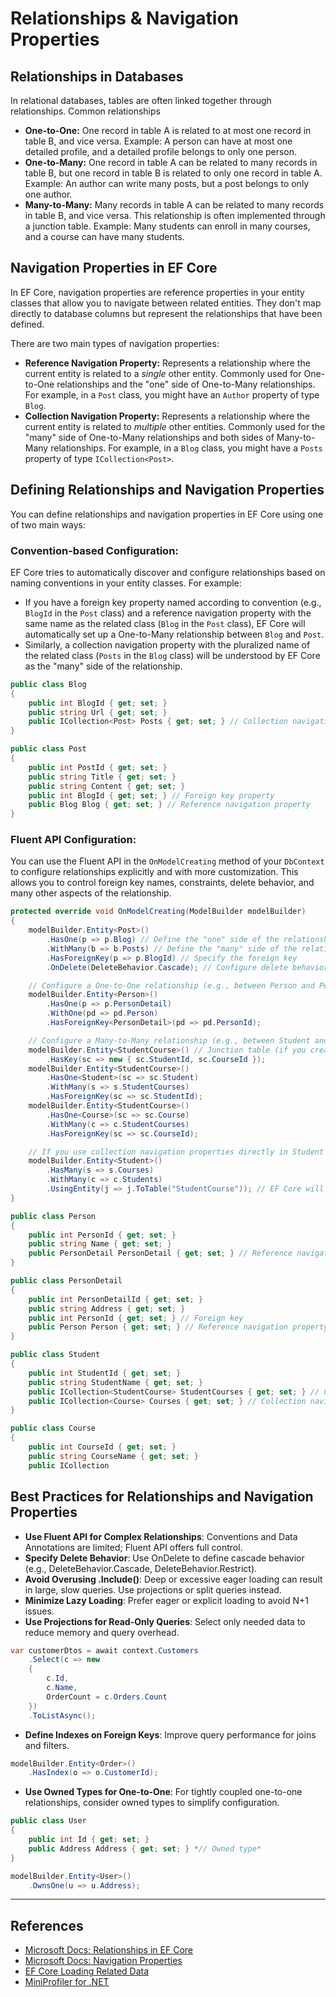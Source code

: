 # Relationships & Navigation Properties

## **Relationships in Databases**

In relational databases, tables are often linked together through relationships. Common relationships

- **One-to-One:** One record in table A is related to at most one record in table B, and vice versa. Example: A person can have at most one detailed profile, and a detailed profile belongs to only one person.
- **One-to-Many:** One record in table A can be related to many records in table B, but one record in table B is related to only one record in table A. Example: An author can write many posts, but a post belongs to only one author.
- **Many-to-Many:** Many records in table A can be related to many records in table B, and vice versa. This relationship is often implemented through a junction table. Example: Many students can enroll in many courses, and a course can have many students.

## **Navigation Properties in EF Core**

In EF Core, navigation properties are reference properties in your entity classes that allow you to navigate between related entities. They don't map directly to database columns but represent the relationships that have been defined.

There are two main types of navigation properties:

- **Reference Navigation Property:** Represents a relationship where the current entity is related to a *single* other entity. Commonly used for One-to-One relationships and the "one" side of One-to-Many relationships. For example, in a `Post` class, you might have an `Author` property of type `Blog`.
- **Collection Navigation Property:** Represents a relationship where the current entity is related to *multiple* other entities. Commonly used for the "many" side of One-to-Many relationships and both sides of Many-to-Many relationships. For example, in a `Blog` class, you might have a `Posts` property of type `ICollection<Post>`.

## **Defining Relationships and Navigation Properties**

You can define relationships and navigation properties in EF Core using one of two main ways:

### **Convention-based Configuration:**

EF Core tries to automatically discover and configure relationships based on naming conventions in your entity classes. For example:

- If you have a foreign key property named according to convention (e.g., `BlogId` in the `Post` class) and a reference navigation property with the same name as the related class (`Blog` in the `Post` class), EF Core will automatically set up a One-to-Many relationship between `Blog` and `Post`.
- Similarly, a collection navigation property with the pluralized name of the related class (`Posts` in the `Blog` class) will be understood by EF Core as the "many" side of the relationship.

```csharp
public class Blog
{
    public int BlogId { get; set; }
    public string Url { get; set; }
    public ICollection<Post> Posts { get; set; } // Collection navigation property
}

public class Post
{
    public int PostId { get; set; }
    public string Title { get; set; }
    public string Content { get; set; }
    public int BlogId { get; set; } // Foreign key property
    public Blog Blog { get; set; } // Reference navigation property
}
```

### **Fluent API Configuration:**

You can use the Fluent API in the `OnModelCreating` method of your `DbContext` to configure relationships explicitly and with more customization. This allows you to control foreign key names, constraints, delete behavior, and many other aspects of the relationship.

```csharp
protected override void OnModelCreating(ModelBuilder modelBuilder)
{
    modelBuilder.Entity<Post>()
        .HasOne(p => p.Blog) // Define the "one" side of the relationship
        .WithMany(b => b.Posts) // Define the "many" side of the relationship
        .HasForeignKey(p => p.BlogId) // Specify the foreign key
        .OnDelete(DeleteBehavior.Cascade); // Configure delete behavior

    // Configure a One-to-One relationship (e.g., between Person and PersonDetail)
    modelBuilder.Entity<Person>()
        .HasOne(p => p.PersonDetail)
        .WithOne(pd => pd.Person)
        .HasForeignKey<PersonDetail>(pd => pd.PersonId);

    // Configure a Many-to-Many relationship (e.g., between Student and Course)
    modelBuilder.Entity<StudentCourse>() // Junction table (if you create it manually)
        .HasKey(sc => new { sc.StudentId, sc.CourseId });
    modelBuilder.Entity<StudentCourse>()
        .HasOne<Student>(sc => sc.Student)
        .WithMany(s => s.StudentCourses)
        .HasForeignKey(sc => sc.StudentId);
    modelBuilder.Entity<StudentCourse>()
        .HasOne<Course>(sc => sc.Course)
        .WithMany(c => c.StudentCourses)
        .HasForeignKey(sc => sc.CourseId);

    // If you use collection navigation properties directly in Student and Course:
    modelBuilder.Entity<Student>()
        .HasMany(s => s.Courses)
        .WithMany(c => c.Students)
        .UsingEntity(j => j.ToTable("StudentCourse")); // EF Core will automatically create the junction table
}

public class Person
{
    public int PersonId { get; set; }
    public string Name { get; set; }
    public PersonDetail PersonDetail { get; set; } // Reference navigation property
}

public class PersonDetail
{
    public int PersonDetailId { get; set; }
    public string Address { get; set; }
    public int PersonId { get; set; } // Foreign key
    public Person Person { get; set; } // Reference navigation property
}

public class Student
{
    public int StudentId { get; set; }
    public string StudentName { get; set; }
    public ICollection<StudentCourse> StudentCourses { get; set; } // Collection navigation property (for the junction table)
    public ICollection<Course> Courses { get; set; } // Collection navigation property (for direct Many-to-Many)
}

public class Course
{
    public int CourseId { get; set; }
    public string CourseName { get; set; }
    public ICollection
```

## Best Practices for Relationships and Navigation Properties

- **Use Fluent API for Complex Relationships**: Conventions and Data Annotations are limited; Fluent API offers full control.
- **Specify Delete Behavior**: Use OnDelete to define cascade behavior (e.g., DeleteBehavior.Cascade, DeleteBehavior.Restrict).
- **Avoid Overusing .Include()**: Deep or excessive eager loading can result in large, slow queries. Use projections or split queries instead.
- **Minimize Lazy Loading**: Prefer eager or explicit loading to avoid N+1 issues.
- **Use Projections for Read-Only Queries**: Select only needed data to reduce memory and query overhead.

```csharp
var customerDtos = await context.Customers
    .Select(c => new
    {
        c.Id,
        c.Name,
        OrderCount = c.Orders.Count
    })
    .ToListAsync();
```

- **Define Indexes on Foreign Keys**: Improve query performance for joins and filters.

```csharp
modelBuilder.Entity<Order>()
    .HasIndex(o => o.CustomerId);
```

- **Use Owned Types for One-to-One**: For tightly coupled one-to-one relationships, consider owned types to simplify configuration.

```csharp
public class User
{
    public int Id { get; set; }
    public Address Address { get; set; } *// Owned type*
}

modelBuilder.Entity<User>()
    .OwnsOne(u => u.Address);
```

---

## References

- [Microsoft Docs: Relationships in EF Core](https://learn.microsoft.com/en-us/ef/core/modeling/relationships)
- [Microsoft Docs: Navigation Properties](https://learn.microsoft.com/en-us/ef/core/modeling/relationships/navigation-properties)
- [EF Core Loading Related Data](https://learn.microsoft.com/en-us/ef/core/querying/related-data)
- [MiniProfiler for .NET](https://miniprofiler.com/dotnet/)